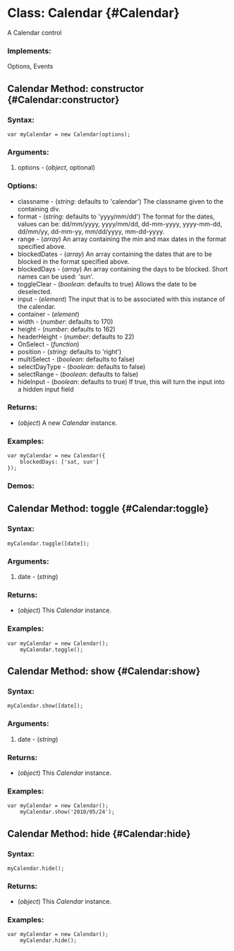 Class: Calendar {#Calendar}
===========================

A Calendar control


### Implements:

Options, Events




Calendar Method: constructor {#Calendar:constructor}
-----------------------------------------------------


### Syntax:

	var myCalendar = new Calendar(options);

### Arguments:

1. options - (*object*, optional)

### Options:

* classname - (*string*: defaults to 'calendar') The classname given to the containing div.
* format - (*string*: defaults to 'yyyy/mm/dd') The format for the dates, values can be: dd/mm/yyyy, yyyy/mm/dd, dd-mm-yyyy, yyyy-mm-dd, dd/mm/yy, dd-mm-yy, mm/dd/yyyy, mm-dd-yyyy.
* range - (*array*) An array containing the min and max dates in the format specified above.
* blockedDates - (*array*) An array containing the dates that are to be blocked in the format specified above.
* blockedDays - (*array*) An array containing the days to be blocked. Short names can be used: 'sun'.
* toggleClear - (*boolean*: defaults to true) Allows the date to be deselected.
* input - (*element*) The input that is to be associated with this instance of the calendar.
* container - (*element*)
* width - (*number*: defaults to 170)
* height - (*number*: defaults to 162)
* headerHeight - (*number*: defaults to 22)
* OnSelect - (*function*)
* position - (*string*: defaults to 'right')
* multiSelect - (*boolean*: defaults to false)
* selectDayType - (*boolean*: defaults to false)
* selectRange - (*boolean*: defaults to false)
* hideInput - (*boolean*: defaults to true) If true, this will turn the input into a hidden input field

### Returns:

* (*object*) A new *Calendar* instance.

### Examples:

	var myCalendar = new Calendar({
		blockedDays: ['sat, sun']
	});

### Demos:




Calendar Method: toggle {#Calendar:toggle}
-------------------------------------------


### Syntax:

	myCalendar.toggle([date]);

### Arguments:

1. date - (*string*)

### Returns:

* (*object*) This *Calendar* instance.

### Examples:

	var myCalendar = new Calendar();
		myCalendar.toggle();


Calendar Method: show {#Calendar:show}
---------------------------------------


### Syntax:

	myCalendar.show([date]);

### Arguments:

1. date - (*string*)

### Returns:

* (*object*) This *Calendar* instance.

### Examples:

	var myCalendar = new Calendar();
		myCalendar.show('2010/05/24');
	

Calendar Method: hide {#Calendar:hide}
---------------------------------------


### Syntax:

	myCalendar.hide();
	
### Returns:

* (*object*) This *Calendar* instance.

### Examples:

	var myCalendar = new Calendar();
		myCalendar.hide();
